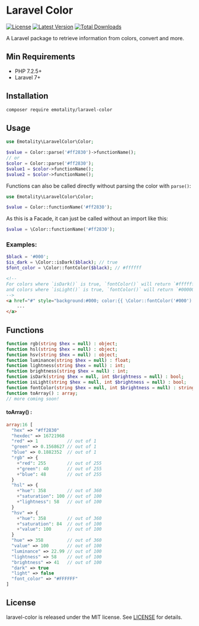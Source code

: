 # Laravel Color

<p>
    <a href="https://packagist.org/packages/emotality/laravel-color"><img src="https://img.shields.io/packagist/l/emotality/laravel-color" alt="License"></a>
    <a href="https://packagist.org/packages/emotality/laravel-color"><img src="https://img.shields.io/packagist/v/emotality/laravel-color" alt="Latest Version"></a>
    <a href="https://packagist.org/packages/emotality/laravel-color"><img src="https://img.shields.io/packagist/dt/emotality/laravel-color" alt="Total Downloads"></a>
</p>

A Laravel package to retrieve information from colors, convert and more.

## Min Requirements

- PHP 7.2.5+
- Laravel 7+

## Installation

```bash
composer require emotality/laravel-color
```

## Usage

```php
use Emotality\LaravelColor\Color;

$value = Color::parse('#ff2830')->functionName();
// or
$color = Color::parse('#ff2830');
$value1 = $color->functionName();
$value2 = $color->functionName();
```

Functions can also be called directly without parsing the color with `parse()`:

```php
use Emotality\LaravelColor\Color;

$value = Color::functionName('#ff2830');
```

As this is a Facade, it can just be called without an import like this:

```php
$value = \Color::functionName('#ff2830');
```

### Examples:

```php
$black = '#000';
$is_dark = \Color::isDark($black); // true
$font_color = \Color::fontColor($black); // #ffffff
```

```html
<!-- 
For colors where `isDark()` is true, `fontColor()` will return `#ffffff`
and colors where `isLight()` is true, `fontColor()` will return `#000000`. 
-->
<a href="#" style="background:#000; color:{{ \Color::fontColor('#000') }};">
    ...
</a>
```

## Functions

```php
function rgb(string $hex = null) : object;
function hsl(string $hex = null) : object;
function hsv(string $hex = null) : object;
function luminance(string $hex = null) : float;
function lightness(string $hex = null) : int;
function brightness(string $hex = null) : int;
function isDark(string $hex = null, int $brightness = null) : bool;
function isLight(string $hex = null, int $brightness = null) : bool;
function fontColor(string $hex = null, int $brightness = null) : string;
function toArray() : array;
// more coming soon!
```

#### toArray() :

```php
array:16 [
  "hex" => "#ff2830"
  "hexdec" => 16721968
  "red" => 1           // out of 1
  "green" => 0.1568627 // out of 1
  "blue" => 0.1882352  // out of 1
  "rgb" => {
    +"red": 255        // out of 255
    +"green": 40       // out of 255
    +"blue": 48        // out of 255
  }
  "hsl" => {
    +"hue": 358        // out of 360
    +"saturation": 100 // out of 100
    +"lightness": 58   // out of 100
  }
  "hsv" => {
    +"hue": 358        // out of 360
    +"saturation": 84  // out of 100
    +"value": 100      // out of 100
  }
  "hue" => 358         // out of 360
  "value" => 100       // out of 100
  "luminance" => 22.99 // out of 100
  "lightness" => 58    // out of 100
  "brightness" => 41   // out of 100
  "dark" => true
  "light" => false
  "font_color" => "#FFFFFF"
]
```

## License

laravel-color is released under the MIT license. See [LICENSE](https://github.com/emotality/laravel-color/blob/master/LICENSE) for details.
